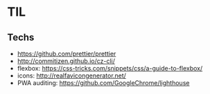 # TIL

## Techs

- https://github.com/prettier/prettier
- http://commitizen.github.io/cz-cli/
- flexbox: https://css-tricks.com/snippets/css/a-guide-to-flexbox/
- icons: http://realfavicongenerator.net/
- PWA auditing: https://github.com/GoogleChrome/lighthouse